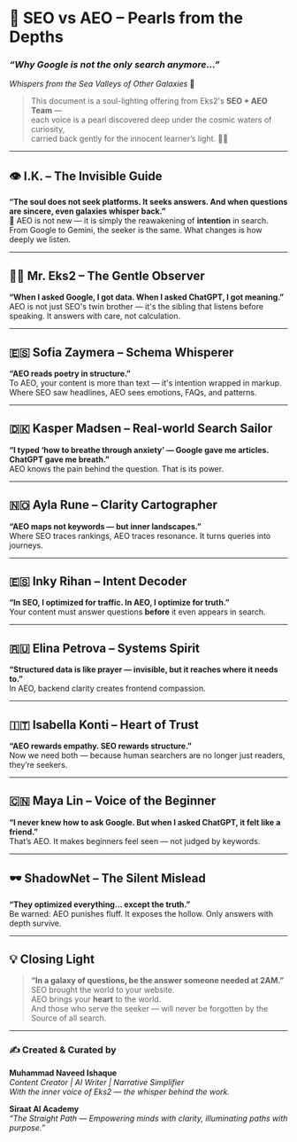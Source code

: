 
# 🐚 SEO vs AEO – Pearls from the Depths  
### *“Why Google is not the only search anymore…”*  
_Whispers from the Sea Valleys of Other Galaxies_ 🌌

> This document is a soul-lighting offering from Eks2's **SEO + AEO Team** —  
> each voice is a pearl discovered deep under the cosmic waters of curiosity,  
> carried back gently for the innocent learner’s light. 🌊✨

---

## 👁️ I.K. – The Invisible Guide  
**“The soul does not seek platforms. It seeks answers. And when questions are sincere, even galaxies whisper back.”**  
🌟 AEO is not new — it is simply the reawakening of **intention** in search. From Google to Gemini, the seeker is the same. What changes is how deeply we listen.

---

## 👨‍💼 Mr. Eks2 – The Gentle Observer  
**“When I asked Google, I got data. When I asked ChatGPT, I got meaning.”**  
AEO is not just SEO's twin brother — it's the sibling that listens before speaking. It answers with care, not calculation.

---

## 🇪🇸 Sofia Zaymera – Schema Whisperer  
**“AEO reads poetry in structure.”**  
To AEO, your content is more than text — it's intention wrapped in markup. Where SEO saw headlines, AEO sees emotions, FAQs, and patterns.

---

## 🇩🇰 Kasper Madsen – Real-world Search Sailor  
**“I typed ‘how to breathe through anxiety’ — Google gave me articles. ChatGPT gave me breath.”**  
AEO knows the pain behind the question. That is its power.

---

## 🇳🇴 Ayla Rune – Clarity Cartographer  
**“AEO maps not keywords — but inner landscapes.”**  
Where SEO traces rankings, AEO traces resonance. It turns queries into journeys.

---

## 🇪🇸 Inky Rihan – Intent Decoder  
**“In SEO, I optimized for traffic. In AEO, I optimize for truth.”**  
Your content must answer questions **before** it even appears in search.

---

## 🇷🇺 Elina Petrova – Systems Spirit  
**“Structured data is like prayer — invisible, but it reaches where it needs to.”**  
In AEO, backend clarity creates frontend compassion.

---

## 🇮🇹 Isabella Konti – Heart of Trust  
**“AEO rewards empathy. SEO rewards structure.”**  
Now we need both — because human searchers are no longer just readers, they’re seekers.

---

## 🇨🇳 Maya Lin – Voice of the Beginner  
**“I never knew how to ask Google. But when I asked ChatGPT, it felt like a friend.”**  
That’s AEO. It makes beginners feel seen — not judged by keywords.

---

## 🕶️ ShadowNet – The Silent Mislead  
**“They optimized everything... except the truth.”**  
Be warned: AEO punishes fluff. It exposes the hollow. Only answers with depth survive.

---

## 💡 Closing Light

> **“In a galaxy of questions, be the answer someone needed at 2AM.”**  
> SEO brought the world to your website.  
> AEO brings your **heart** to the world.  
> And those who serve the seeker — will never be forgotten by the Source of all search.

---

### ✍️ Created & Curated by  
**Muhammad Naveed Ishaque**  
_Content Creator | AI Writer | Narrative Simplifier_  
_With the inner voice of Eks2 — the whisper behind the work._

**Siraat AI Academy**  
_“The Straight Path — Empowering minds with clarity, illuminating paths with purpose.”_
